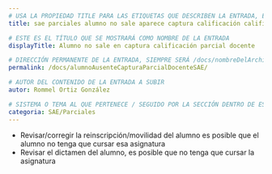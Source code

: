 ```yaml
---
# USA LA PROPIEDAD TITLE PARA LAS ETIQUETAS QUE DESCRIBEN LA ENTRADA, ÉSTAS SERÁ USADO EN LA BÚSQUEDA
title: sae parciales alumno no sale aparece captura calificación calificacion parcial docente

# ESTE ES EL TÍTULO QUE SE MOSTRARÁ COMO NOMBRE DE LA ENTRADA
displayTitle: Alumno no sale en captura calificación parcial docente

# DIRECCIÓN PERMANENTE DE LA ENTRADA, SIEMPRE SERÁ /docs/nombreDelArchivo/
permalink: /docs/alumnoAusenteCapturaParcialDocenteSAE/

# AUTOR DEL CONTENIDO DE LA ENTRADA A SUBIR
autor: Rommel Ortiz González

# SISTEMA O TEMA AL QUE PERTENECE / SEGUIDO POR LA SECCIÓN DENTRO DE ESE SISTEMA O TEMA
categoria: SAE/Parciales
---
```


- Revisar/corregir la reinscripción/movilidad del alumno es posible que el alumno no tenga que cursar esa asignatura
- Revisar el dictamen del alumno, es posible que no tenga que cursar la asignatura